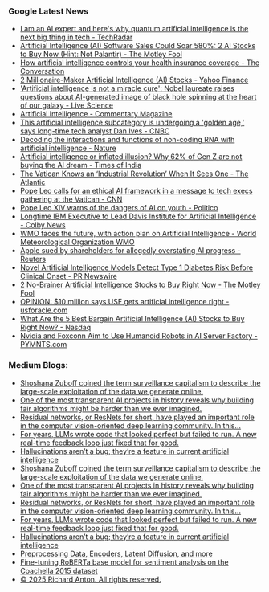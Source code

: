 ### Google Latest News
<!-- GOOGLE-NEWS-CONTENT:START -->

- [I am an AI expert and here's why quantum artificial intelligence is the next big thing in tech - TechRadar](https://news.google.com/rss/articles/CBMiwAFBVV95cUxOeF90dnVlSGZKTGh1Qm83ZFM5MDEzTXhjeXJzMHBzOTlJRVB2SzQ3RVAxc3RHQ0wzekNfOWdmaFVqUXk1akNEdkhLb2MySDkxcmV1dkdLOGFfT3RJVFlQOFVmaHNwM1diYVIyTXJRY1hEWDZnaGg5YXFLYnh1LVgtbjRDZXlZZnlaQ2FhXzJadmI3NDNfalc1eUlBM1pZVmNJU2RtSUNNSzhRczFDNkxlbmJHZHQ4N0haQjdjYlVaejE?oc=5)
- [Artificial Intelligence (AI) Software Sales Could Soar 580%: 2 AI Stocks to Buy Now (Hint: Not Palantir) - The Motley Fool](https://news.google.com/rss/articles/CBMimAFBVV95cUxOSmxuNC1vMktNV2UyOHplSjJKOUVsX3RwVDN2MjVSU0s4UkVIVmpJMVQxRWp4OGZrTC1GQXliRENmdXlYTWZxREN1NmdFY2hHcklBT1V2Q0JxQU5jWXhjR2JKS0pZbXVzMkVwSWZLYzAwbnVVQlFTLVU4a1BiYkRxbUZrMHVNUVI1a1hUWVQwSnZsdVJJeWZXSg?oc=5)
- [How artificial intelligence controls your health insurance coverage - The Conversation](https://news.google.com/rss/articles/CBMipAFBVV95cUxPRmoxaEFudnJlVDlFeF9DdW91NG9yV29NUmxvMDlKNDhuUFdXUmFxakFveDU2ajBtY0F1clp3bWhWQUttbFlmWWZCNHVnWTlZcTNyVjVZeUlzeWxzQnFCbDZsMk5hbGhaSEt5eEsxanpjS0NER050OHEzOUNpQnA1VmY4RWJneFNhWmtwWG9qMEMwOVZUX1hOTDNEOXVRY0pONFVrTA?oc=5)
- [2 Millionaire-Maker Artificial Intelligence (AI) Stocks - Yahoo Finance](https://news.google.com/rss/articles/CBMikwFBVV95cUxOTXBfYV9CYUVEeG1CeFVJNDhBTzRnX29qYWxDcWdCT1NhSGJaZFBCZHBUV0tKNnN1LV9LT0h4ZUtlMTFKcS1ydkRScEk5ME01M2h5ZFN2S3JMNHZKQ3J3dmE2c3p6T05qUC10dGp0OWJ5QXRFNFdCN1pIcTk1NkJLM3BWcmNDTk04am5mdFpqVUpIWXM?oc=5)
- ['Artificial intelligence is not a miracle cure': Nobel laureate raises questions about AI-generated image of black hole spinning at the heart of our galaxy - Live Science](https://news.google.com/rss/articles/CBMipAJBVV95cUxPYXVrRzFOcWRYOHp0MVV0X1lUNUlfZDBEOUphNnRDeFZKQy1uVkVXMHlCUW0zZnlWZURRQ2cybU5ZcEtnU2wzTXlXcWYtR1RvY0p6RVZXVDFSdzdJdGdueGJ2SVBwSzA0M1l5a1ZVY002N0JiZEZEMGVFWTBDcUpQcXIzSlRvaWVPNUNYYmpHbVp3QzE5a3dLOGttMXREMzZHQ0NfVnptU3Y5bThTVGZaSDJmcXZCak9EZlp1Z2w5dDluZW81SFlTb1RITC1JdUFOWDV2OXJnMVNpUnJMQ0haY3JGVnVESURKdi16Vldwai1RQ0ZtMWpRRm1VQVBWT3oxajVab3VrdXk4c1F1dVJZREpzTi0yYmRlX1B0M2d2bENnVUFP?oc=5)
- [Artificial Intelligence - Commentary Magazine](https://news.google.com/rss/articles/CBMic0FVX3lxTE9MRGpkUWxreHRpWUlESEVQWEdHaE94NGRCdG00Yl9vWjZHcEFNX0xXbWpTNHExSmhVU21fWHdPR0NuSnJSUXBscnFiLUoxSXI4OEJvWEttV2F6T19TUjNLcWpYNE9DcVh0elJCQmZlNVdUelk?oc=5)
- [This artificial intelligence subcategory is undergoing a 'golden age,' says long-time tech analyst Dan Ives - CNBC](https://news.google.com/rss/articles/CBMipgFBVV95cUxPNFljeTg4ZkhFTWh3RzdfdUVuM09IRzNzbHV6R29YOU5JbUhfNHFidzhyMkU5M2FUWTRvWkhneHFjbVNTNUV4NmJWMjlsdTFYLUVSVS0tdXBSMFRTakpXcG12dTNfMlhlYlR6SVNjOWpMQ0RZejVQamRVUHhqMEtyOTg5NUIwSERIci12YW1Ud0FiaGgzWjJvcUZ1QzdvY2pPdE1fT2FR0gGrAUFVX3lxTFBSSXhEX1FyazJOZm9rNTczaEtBRTRxd3pHR2dMbGxQMnhhdmhrc1ZOUkNsMHVEWm80UzBPUG1iRDE4Mk1rTU1NaDQ0enZzUFl0WlJ6eDI3bmN0aW5jcmp3RjZNVkgtcG9OTFBWN0kwNG9qMzUtalJMQ0tJQ1ZycDZqcTVTbWotNHpMa25lZU5oVVJVN05XelVUODM0cDBHUjdPSlZHUzR4VWJZNA?oc=5)
- [Decoding the interactions and functions of non-coding RNA with artificial intelligence - Nature](https://news.google.com/rss/articles/CBMiX0FVX3lxTE5hdnZwU2toaE1WVkF1QVc0dXYzdTVmMWQ2WVhrczFYYVlrSTJSVlYxV3pGa1ZLWFNkbEFGZ0VEN0xxTlRCNV94Q3dUcEVjSWdLVjFEQUNVOG5pZHBmQlFR?oc=5)
- [Artificial intelligence or inflated illusion? Why 62% of Gen Z are not buying the AI dream - Times of India](https://news.google.com/rss/articles/CBMi-AFBVV95cUxQU0lTalBiajVtLUEzX0E0SWNMMnM1WTcxd2JlN2gyeW1uenhfR3cyczRDSVVpaHFlbWJFNGljS3BaZGwtdDBiT19RYlEzQkxoT2tpbzYtWkZwUjE4Q244cThtN1ZQVjc0RE1Ob3pVdnQ2c2JmQ1EwSm0tbGhiR2RMVXFtOEVQRVQxTTdvWlVnemVBOWpmcVJtLVBKTk4yV19hbkw4T3JVeW9obk5FUkppVC05QllkUVlWZTh3YVQ4NUtmaFU2TXdmZ2ZReVZZaXFyUEFmRlRibVZGRTBGenUzdGw3Q0d4Y1VrMHRUZlY1aXVyV21IbVVYLdIB_gFBVV95cUxNeG5jWjhKMTRaWEJUWGFIQlAzdEJFTU9TTkZVQy1xYWRoOW9aNUlqQnFUZ01kcXdNZlNmeUIxcElBeUVxSlBzVlNkY0JuOG85QV9RcF8xck1pRzR5al9lRU81VGg2eDBVX3dpOHpISTc2U1UwajU3bGRZSGdUVDFOMmdUdjU1QjFJV2tVS21KSnNfMG9lY1RUYUVWRlBzbDZwQktlLWc1cE1ZT293NFZEZE1MaDlIeEo4ekZoeXQ2UTAyTTlzOFVqdTRic1N0eDZUYXJzLU8wQ1FsdjNqclVyNmtpMm11Vlo0djdVVURMYUo0aU5abmNfYkdGVlRrZw?oc=5)
- [The Vatican Knows an ‘Industrial Revolution’ When It Sees One - The Atlantic](https://news.google.com/rss/articles/CBMimgFBVV95cUxQU1N5WGpUWEpVS05yNW5GbkFFYjFQeExUaFN5NFNEcEFJanFUVGZtZzFKWkt5aVZacy15ZU9XcVJXT3c4RllQcTF6YWJ4MGpsd2NGLTRPLVY1TEVvZVh3NVhTcHNpYThnZE9CM1RBZC14U1ZMeVJOclRVX0pyOERFWEo4Nmdla0lybk53eWxWaWJEM0tXdGxCbC1R?oc=5)
- [Pope Leo calls for an ethical AI framework in a message to tech execs gathering at the Vatican - CNN](https://news.google.com/rss/articles/CBMijAFBVV95cUxPTk8tdVhaeTRjU3pWWU9RQWcwTWZRUW5vYkJUTGxyVHp2X01DMksyZ2UzNEQ0WW50Vjh4dERmcVZteGJQWkZVOGV4VU9IQjFoc2htdVYySXlkS2NkYzNrUE11RktQSUd2YmRhRFc0cFlMcmlDZG9UcWl4bnJXZW5fYlh3RjM1eVBlZmZwNw?oc=5)
- [Pope Leo XIV warns of the dangers of AI on youth - Politico](https://news.google.com/rss/articles/CBMieEFVX3lxTE9pNDNpU0RaTHJXeU5qRC10c0ZKUTJnVC1TZ1BnZ3hqUkVkT1lia0FoZVhsQy04OExQb3E4ZWoydGN5WEQwaFRtNmN5SHktSVJieDVlRU5INERJRGROMHZ3Q0hEcDdFRWR5VDhMRnlLS0Y1OHlCMk82Zg?oc=5)
- [Longtime IBM Executive to Lead Davis Institute for Artificial Intelligence - Colby News](https://news.google.com/rss/articles/CBMipwFBVV95cUxQaUhSOEJMRXAwc2t2OTRXT0FtZWJRSDZ5ZkVPOW5xNnVnLW9zVlRRNjh2QzJMX21BcDktYUdJemlDMFZfVGcwVVliUVBta1I2SlhiNmhhZUhVMWFPN2o0X3JDWnU1MGd6bVVZaFlJMUhiaHUyUERBdmJiUmRUblNYTmdyenRQX2UwUW00VkFObENCcG45TWFtU1pZWFEtOEV5Z19tSTcwTQ?oc=5)
- [WMO faces the future, with action plan on Artificial Intelligence - World Meteorological Organization WMO](https://news.google.com/rss/articles/CBMijwFBVV95cUxQUWUzOVl6cnZIM0psMjNJLUNKaVRiN2YybDdEb2NOOW51czRVUlU5ZWNjbGtOaTZBYVYwczE5M09oSjI3ZW1wV2JXTXRGOEl6S3ZlM1JHNU9SZmVCNkdPaWpld2I4T0J0N3M0bi1ESXhVbTNXNExqb2EzcEpBZ1RIN0R4U3ZabDVFQ1NfYTF6SQ?oc=5)
- [Apple sued by shareholders for allegedly overstating AI progress - Reuters](https://news.google.com/rss/articles/CBMivwFBVV95cUxNdWY2NHhmYjRIczBtT3RpSFlNb0hza2NKUmRPSWJ5OFQtaUdVckRsTWZTQ3UxdmVNdl9wQkdDS0Y4MWRKMEhybk5IS2piUWt1dVI1aFZYUWJJUnZVUGhFS2ZuYmRIcUZQU2g0UmRSVXdDRWZNSktpMzlwa184NEpSTmF2QU1kQ2xYQ3NTalpfNFJjMXdQN1F6UENBZzlhQ0cwaDlLT3dpMFdwS1JHWjZLaUZvZmo4WEVGbUxHTGxIcw?oc=5)
- [Novel Artificial Intelligence Models Detect Type 1 Diabetes Risk Before Clinical Onset - PR Newswire](https://news.google.com/rss/articles/CBMi2gFBVV95cUxOQkhmSDg1YXRmZnlVMmVOSnZ1M1c4ajZfTjB2MjV1bjRBQlR2ZlBIem1aR2RkdFU0eEZ6c0pJU2NMS3dCN2o0X1hWQUF6X0FoT2h5Xy1zVUt3M0xobHlBMW85UUFkenRVQ1RId0o2bzV4WEZSQVZoM1ZBZ0NJVXNxY2dGZlQzYWRLMXFjR1RxalozYzktVkxUSTB1bVlrT3MtZkxuVjY1bjlYYjBVTVUxX1FHN1YwLXBqaW1SNmpTemdpaTVGX0Fxa1N4aTJMNy11VmdnekF5NHViQQ?oc=5)
- [2 No-Brainer Artificial Intelligence Stocks to Buy Right Now - The Motley Fool](https://news.google.com/rss/articles/CBMimAFBVV95cUxNX1ZZY2JYOW1aTjJIZ0k1alFjT0xVaExLNnZKLXBFQnAwVk5pU2p2N1lwWDYxZHFnT2VrdkJ3SGFlcW84UE9BNWtoUV9RcXpWbnNmLVgzR0VnM0Eyc1cxMHN1QWdic2hpWTRPdFdUSnljVWJ3SjFadWxDSzFpYldKZ0pvazZiUmpVVGZ6Z0RRYlF4aWNOMlJLVg?oc=5)
- [OPINION: $10 million says USF gets artificial intelligence right - usforacle.com](https://news.google.com/rss/articles/CBMiogFBVV95cUxNWklaTmVkUFVWVVVTZDJOUFRqZzlGbXhkaS1ibWlBX1NXaG8xb1RQN1VuRk5qUXoyai05R0JmN3lybENnanBpWS13ckxXNTd5dzhjUWk5LWxSQ2V6eW02QjFOSTBxUU5wNElFZVVNekg0RWtveFRXa25xdEFMclV2bm5CSjFqbjJmR2pyTmw0dG42LVRaaXMxMDhaYk9hcUhMZ0E?oc=5)
- [What Are the 5 Best Bargain Artificial Intelligence (AI) Stocks to Buy Right Now? - Nasdaq](https://news.google.com/rss/articles/CBMipgFBVV95cUxQSHlzVVc0VFdmMWRYNGptUFVTSWpaMHY5ZGF1UHB3eC1ISk5hbFFMdlFtbHU3M3hFNllrNFZqb3BWWGJtTnV3MkFoV25Nc0Vwd1pZTmZYa0hvbEpWYWNVS3NmT3NqaFJqSFdfWmJBeGptZXpRVUdRNHRPLVZ6ellXbGhaWVpHSVI2ZndMUGRMYjdxaXhycUd5MnkzLUJBWXhVQWhrRE93?oc=5)
- [Nvidia and Foxconn Aim to Use Humanoid Robots in AI Server Factory - PYMNTS.com](https://news.google.com/rss/articles/CBMivgFBVV95cUxPN090TThha3A1YzNFTC0yb2tSakE0SXN6czRVMm1qWnFVSTRHRDBLSnQzTjhDRkJDLWtleU42ZXlrVG1IZGNrUUZZclo2SzdQbXd4WkJ4Nlp3c3RVbFpjbkt2MC1WN3BxTHdJUGtDQ0R6S0lJUlEyMFhMYWExUTdRWHBYdDhQdDJFZDhTNzlpMzJ1QzBQYkZTVUpDdEx3dUtMeUVUN3RFYlJIVzlzUndHeGRfNDNiSG1UV3ppd2Nn?oc=5)<!-- GOOGLE-NEWS-CONTENT:END -->

### Medium Blogs:
<!-- MEDIUM-CONTENT:START -->

- [Shoshana Zuboff coined the term surveillance capitalism to describe the large-scale exploitation of the data we generate online.](https://medium.com/enrique-dans/surveillance-capitalism-can-open-source-be-the-right-answer-ad49a6d93388?source=topic_portal---recommended_stories---machine_learning---0-107--------------------d6a8d7de_a56e_4772_ae6a_e241adf0e188--------------)
- [One of the most transparent AI projects in history reveals why building fair algorithms might be harder than we ever imagined.](https://medium.com/@elliotJL/amsterdam-built-the-perfect-ethical-ai-system-it-still-failed-here-s-why-8dc8072beea3?source=topic_portal---recommended_stories---machine_learning---1-107--------------------d6a8d7de_a56e_4772_ae6a_e241adf0e188--------------)
- [Residual networks, or ResNets for short, have played an important role in the computer vision-oriented deep learning community. In this…](https://medium.com/ai-mind-labs/a-brief-introduction-to-resnets-d43ae4f1e2a0?source=topic_portal---recommended_stories---machine_learning---2-107--------------------d6a8d7de_a56e_4772_ae6a_e241adf0e188--------------)
- [For years, LLMs wrote code that looked perfect but failed to run. A new real-time feedback loop just fixed that for good.](https://medium.com/@ninza7/ai-just-learned-to-code-like-a-human-and-it-changes-everything-ca1835b0d8ab?source=topic_portal---recommended_stories---machine_learning---3-107--------------------d6a8d7de_a56e_4772_ae6a_e241adf0e188--------------)
- [Hallucinations aren’t a bug; they’re a feature in current artificial intelligence](https://medium.com/publishous/filling-the-data-gaps-causes-ai-to-make-up-false-facts-7895b79711db?source=topic_portal---recommended_stories---machine_learning---4-107--------------------d6a8d7de_a56e_4772_ae6a_e241adf0e188--------------)
- [Shoshana Zuboff coined the term surveillance capitalism to describe the large-scale exploitation of the data we generate online.](https://medium.com/enrique-dans/surveillance-capitalism-can-open-source-be-the-right-answer-ad49a6d93388?source=topic_portal---recommended_stories---machine_learning---0-107--------------------d6a8d7de_a56e_4772_ae6a_e241adf0e188--------------)
- [One of the most transparent AI projects in history reveals why building fair algorithms might be harder than we ever imagined.](https://medium.com/@elliotJL/amsterdam-built-the-perfect-ethical-ai-system-it-still-failed-here-s-why-8dc8072beea3?source=topic_portal---recommended_stories---machine_learning---1-107--------------------d6a8d7de_a56e_4772_ae6a_e241adf0e188--------------)
- [Residual networks, or ResNets for short, have played an important role in the computer vision-oriented deep learning community. In this…](https://medium.com/ai-mind-labs/a-brief-introduction-to-resnets-d43ae4f1e2a0?source=topic_portal---recommended_stories---machine_learning---2-107--------------------d6a8d7de_a56e_4772_ae6a_e241adf0e188--------------)
- [For years, LLMs wrote code that looked perfect but failed to run. A new real-time feedback loop just fixed that for good.](https://medium.com/@ninza7/ai-just-learned-to-code-like-a-human-and-it-changes-everything-ca1835b0d8ab?source=topic_portal---recommended_stories---machine_learning---3-107--------------------d6a8d7de_a56e_4772_ae6a_e241adf0e188--------------)
- [Hallucinations aren’t a bug; they’re a feature in current artificial intelligence](https://medium.com/publishous/filling-the-data-gaps-causes-ai-to-make-up-false-facts-7895b79711db?source=topic_portal---recommended_stories---machine_learning---4-107--------------------d6a8d7de_a56e_4772_ae6a_e241adf0e188--------------)
- [Preprocessing Data, Encoders, Latent Diffusion, and more](https://medium.com/gitconnected/building-google-veo-3-from-scratch-using-python-80d635b08c67?source=topic_portal---recommended_stories---machine_learning---5-107--------------------d6a8d7de_a56e_4772_ae6a_e241adf0e188--------------)
- [Fine-tuning RoBERTa base model for sentiment analysis on the Coachella 2015 dataset](https://medium.com/gitconnected/coachella-tweet-sentiment-analysis-deep-learning-tutorial-75a351280609?source=topic_portal---recommended_stories---machine_learning---6-107--------------------d6a8d7de_a56e_4772_ae6a_e241adf0e188--------------)
- [© 2025 Richard Anton. All rights reserved.](https://medium.com/@ranton256/classifying-concord-5c68c691f343?source=topic_portal---recommended_stories---machine_learning---7-107--------------------d6a8d7de_a56e_4772_ae6a_e241adf0e188--------------)<!-- MEDIUM-CONTENT:END -->
